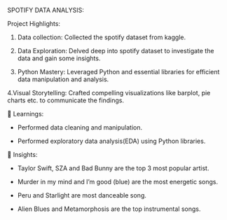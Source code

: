 SPOTIFY DATA ANALYSIS:



Project Highlights:

1. Data collection: Collected the spotify dataset from kaggle.

2. Data Exploration: Delved deep into spotify dataset to investigate the data and gain some insights.

3. Python Mastery: Leveraged Python and essential libraries for efficient data manipulation and analysis.

4.Visual Storytelling: Crafted compelling visualizations like barplot, pie charts etc. to communicate the findings.



📕 Learnings:

 - Performed data cleaning and manipulation.

 - Performed exploratory data analysis(EDA) using Python libraries.



🔦 Insights:

-  Taylor Swift, SZA and Bad Bunny are the top 3 most popular artist.

- Murder in my mind and I’m good (blue) are the most energetic songs.

- Peru and Starlight are most danceable song.

- Alien Blues and Metamorphosis are the top instrumental songs.

